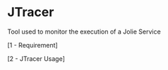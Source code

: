 # JTracer
Tool used to monitor the execution of a Jolie Service


[1 - Requirement]

[2 - JTracer Usage]

